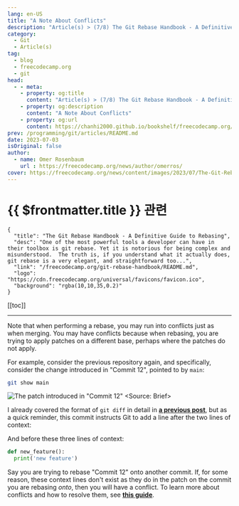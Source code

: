 ```yaml
---
lang: en-US
title: "A Note About Conflicts"
description: "Article(s) > (7/8) The Git Rebase Handbook - A Definitive Guide to Rebasing"
category:
  - Git
  - Article(s)
tag:
  - blog
  - freecodecamp.org
  - git
head:
  - - meta:
    - property: og:title
      content: "Article(s) > (7/8) The Git Rebase Handbook - A Definitive Guide to Rebasing"
    - property: og:description
      content: "A Note About Conflicts"
    - property: og:url
      content: https://chanhi2000.github.io/bookshelf/freecodecamp.org/git-rebase-handbook/a-note-about-conflicts.html
prev: /programming/git/articles/README.md
date: 2023-07-03
isOriginal: false
author:
  - name: Omer Rosenbaum
    url : https://freecodecamp.org/news/author/omerros/
cover: https://freecodecamp.org/news/content/images/2023/07/The-Git-Rebase-Handbook-Book-Cover--1-.png
---
```


# {{ $frontmatter.title }} 관련

```component VPCard
{
  "title": "The Git Rebase Handbook - A Definitive Guide to Rebasing",
  "desc": "One of the most powerful tools a developer can have in their toolbox is git rebase. Yet it is notorious for being complex and misunderstood.  The truth is, if you understand what it actually does, git rebase is a very elegant, and straightforward too...",
  "link": "/freecodecamp.org/git-rebase-handbook/README.md",
  "logo": "https://cdn.freecodecamp.org/universal/favicons/favicon.ico",
  "background": "rgba(10,10,35,0.2)"
}
```

[[toc]]

---

<SiteInfo
  name="The Git Rebase Handbook - A Definitive Guide to Rebasing"
  desc="One of the most powerful tools a developer can have in their toolbox is git rebase. Yet it is notorious for being complex and misunderstood.  The truth is, if you understand what it actually does, git rebase is a very elegant, and straightforward too..."
  url="https://freecodecamp.org/news/git-rebase-handbook#heading-a-note-about-conflicts"
  logo="https://cdn.freecodecamp.org/universal/favicons/favicon.ico"
  preview="https://freecodecamp.org/news/content/images/2023/07/The-Git-Rebase-Handbook-Book-Cover--1-.png"/>

Note that when performing a rebase, you may run into conflicts just as when merging. You may have conflicts because when rebasing, you are trying to apply patches on a different base, perhaps where the patches do not apply.

For example, consider the previous repository again, and specifically, consider the change introduced in "Commit 12", pointed to by <FontIcon icon="fa-brands fa-code-branch"/>`main`:

```sh
git show main
```

![The patch introduced in "Commit 12"<br/><Source: [<FontIcon icon="fa-brands fa-youtube"/>Brief](https://youtu.be/3VFsitGUB3s)>](https://freecodecamp.org/news/content/images/2023/06/image-289.png)

I already covered the format of `git diff` in detail in [**a previous post**](/freecodecamp.org/git-diff-and-patch.md), but as a quick reminder, this commit instructs Git to add a line after the two lines of context:

And before these three lines of context:

```py
def new_feature():
  print('new feature')
```

Say you are trying to rebase "Commit 12" onto another commit. If, for some reason, these context lines don't exist as they do in the patch on the commit you are rebasing *onto*, then you will have a conflict. To learn more about conflicts and how to resolve them, see [**this guide**](/freecodecamp.org/the-definitive-guide-to-git-merge/README.md).

